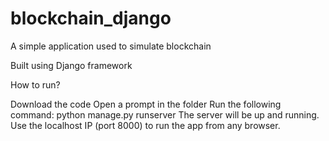 # blockchain_django

A simple application used to simulate blockchain

Built using Django framework

How to run?

Download the code
Open a prompt in the folder
Run the following command:
python manage.py runserver
The server will be up and running. Use the localhost IP (port 8000) to run the app from any browser.
